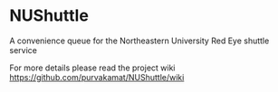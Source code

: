 # NUShuttle
A convenience queue for the Northeastern University Red Eye shuttle service
      
For more details please read the project wiki
https://github.com/purvakamat/NUShuttle/wiki


